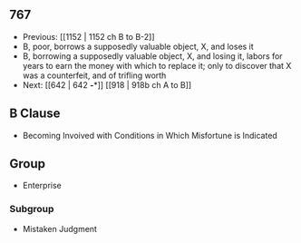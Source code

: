 ## 767
- Previous: [[1152 | 1152 ch B to B-2]] 
- B, poor, borrows a supposedly valuable object, X, and loses it
- B, borrowing a supposedly valuable object, X, and losing it, labors for years to earn the money with which to replace it; only to discover that X was a counterfeit, and of trifling worth
- Next: [[642 | 642 **-***]] [[918 | 918b ch A to B]] 

## B Clause
- Becoming Invoived with Conditions in Which Misfortune is Indicated

## Group
- Enterprise

### Subgroup
- Mistaken Judgment

